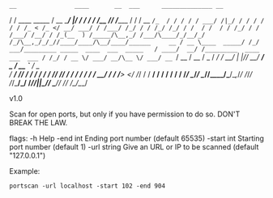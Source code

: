     __                ____       __  ___      ______________ __
   / /   ____ _____  / __ \_____/  |/  /_  __/ / /__  /__  // /______
  / /   / __ `/_  / / / / / ___/ /|_/ / / / / / / /_ < /_ </ __/ ___/
 / /___/ /_/ / / /_/ /_/ / /  / /  / / /_/ / / /___/ /__/ / /_(__  )
/_____/\__,_/ /___/\____/_/__/_/  /_/\__,_/_/_//____/____/\__/____/______     __
   / __ \____  _____/ /_/ ___/_________ _____  ____  ___  _____   / ____/  __/ /_________  ____ ___  ___
  / /_/ / __ \/ ___/ __/\__ \/ ___/ __ `/ __ \/ __ \/ _ \/ ___/  / __/ | |/_/ __/ ___/ _ \/ __ `__ \/ _ \
 / ____/ /_/ / /  / /_ ___/ / /__/ /_/ / / / / / / /  __/ /     / /____>  </ /_/ /  /  __/ / / / / /  __/
/_/    \____/_/   \__//____/\___/\__,_/_/ /_/_/ /_/\___/_/     /_____/_/|_|\__/_/   \___/_/ /_/ /_/\___/
                                                                                                                                                                                                    
v1.0

Scan for open ports, but only if you have permission to do so. 
DON'T BREAK THE LAW.

flags: 
 -h 
       Help
 -end int
        Ending port number (default 65535)
  -start int
        Starting port number (default 1)
  -url string
        Give an URL or IP to be scanned (default "127.0.0.1")

Example:
```
portscan -url localhost -start 102 -end 904
```

